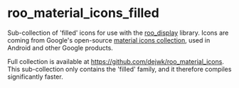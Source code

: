 # roo_material_icons_filled
Sub-collection of 'filled' icons for use with the [roo_display](https://github.com/dejwk/roo_display) library. Icons are coming from Google's open-source [material icons collection](https://fonts.google.com/icons?icon.set=Material+Icons), used in Android and other Google products.

Full collection is available at https://github.com/dejwk/roo_material_icons. This sub-collection only contains the 'filled' family, and it therefore compiles significantly faster.
